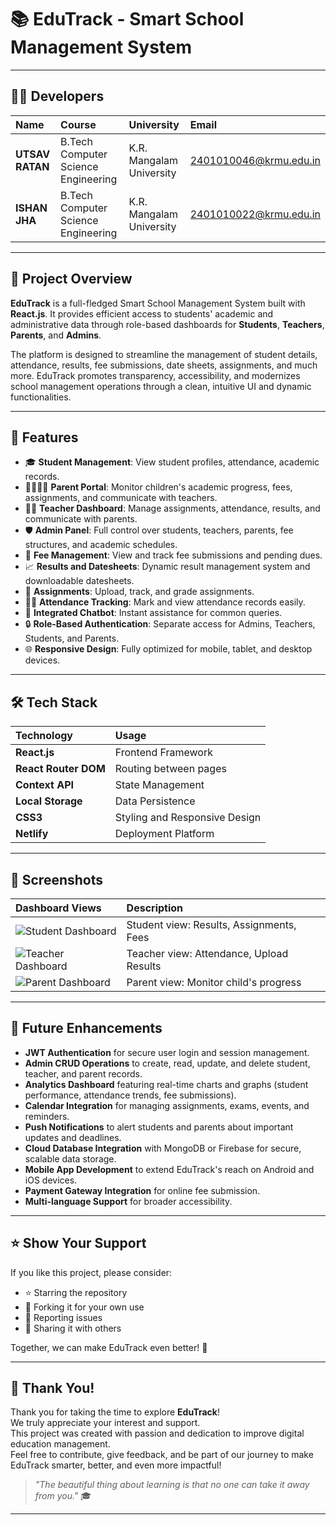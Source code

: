 # 📚 EduTrack - Smart School Management System

---

## 👨‍💻 Developers

| Name          | Course                            | University                | Email                    |
|:--------------|:----------------------------------|:---------------------------|:--------------------------|
| **UTSAV RATAN** | B.Tech Computer Science Engineering | K.R. Mangalam University   | 2401010046@krmu.edu.in    |
| **ISHAN JHA** | B.Tech Computer Science Engineering | K.R. Mangalam University | 2401010022@krmu.edu.in    |

---

## 🚀 Project Overview

**EduTrack** is a full-fledged Smart School Management System built with **React.js**. It provides efficient access to students' academic and administrative data through role-based dashboards for **Students**, **Teachers**, **Parents**, and **Admins**.

The platform is designed to streamline the management of student details, attendance, results, fee submissions, date sheets, assignments, and much more. EduTrack promotes transparency, accessibility, and modernizes school management operations through a clean, intuitive UI and dynamic functionalities.

---

## 🌟 Features

- 🎓 **Student Management**: View student profiles, attendance, academic records.
- 👨‍👩‍👧‍👦 **Parent Portal**: Monitor children's academic progress, fees, assignments, and communicate with teachers.
- 🧑‍🏫 **Teacher Dashboard**: Manage assignments, attendance, results, and communicate with parents.
- 🛡️ **Admin Panel**: Full control over students, teachers, parents, fee structures, and academic schedules.
- 🧾 **Fee Management**: View and track fee submissions and pending dues.
- 📈 **Results and Datesheets**: Dynamic result management system and downloadable datesheets.
- 📝 **Assignments**: Upload, track, and grade assignments.
- 🕵️‍♂️ **Attendance Tracking**: Mark and view attendance records easily.
- 🤖 **Integrated Chatbot**: Instant assistance for common queries.
- 🔒 **Role-Based Authentication**: Separate access for Admins, Teachers, Students, and Parents.
- 🌐 **Responsive Design**: Fully optimized for mobile, tablet, and desktop devices.

---

## 🛠️ Tech Stack

| Technology | Usage |
|:-----------|:------|
| **React.js** | Frontend Framework |
| **React Router DOM** | Routing between pages |
| **Context API** | State Management |
| **Local Storage** | Data Persistence |
| **CSS3** | Styling and Responsive Design |
| **Netlify** | Deployment Platform |

---

## 📸 Screenshots

<!-- Replace # with actual image links if available -->
| Dashboard Views | Description |
|:---------------|:------------|
| ![Student Dashboard](https://github.com/user-attachments/assets/e4964312-b1e6-49d4-8b43-7dec4a239f35) | Student view: Results, Assignments, Fees |
| ![Teacher Dashboard](https://github.com/user-attachments/assets/1f0c908c-b7b9-4654-b586-e85a396024c5) | Teacher view: Attendance, Upload Results |
| ![Parent Dashboard](https://github.com/user-attachments/assets/3b54ea13-d03a-423a-84c0-ba77e59e77e6) | Parent view: Monitor child's progress |

---
## 🔮 Future Enhancements

- **JWT Authentication** for secure user login and session management.
- **Admin CRUD Operations** to create, read, update, and delete student, teacher, and parent records.
- **Analytics Dashboard** featuring real-time charts and graphs (student performance, attendance trends, fee submissions).
- **Calendar Integration** for managing assignments, exams, events, and reminders.
- **Push Notifications** to alert students and parents about important updates and deadlines.
- **Cloud Database Integration** with MongoDB or Firebase for secure, scalable data storage.
- **Mobile App Development** to extend EduTrack's reach on Android and iOS devices.
- **Payment Gateway Integration** for online fee submission.
- **Multi-language Support** for broader accessibility.

---

## ⭐ Show Your Support

If you like this project, please consider:

- ⭐ Starring the repository
- 🍴 Forking it for your own use
- 🐛 Reporting issues
- 📢 Sharing it with others

Together, we can make EduTrack even better! 🚀

---

## 🙏 Thank You!

Thank you for taking the time to explore **EduTrack**!  
We truly appreciate your interest and support.  
This project was created with passion and dedication to improve digital education management.  
Feel free to contribute, give feedback, and be part of our journey to make EduTrack smarter, better, and even more impactful!

> _"The beautiful thing about learning is that no one can take it away from you."_ 🎓

---
